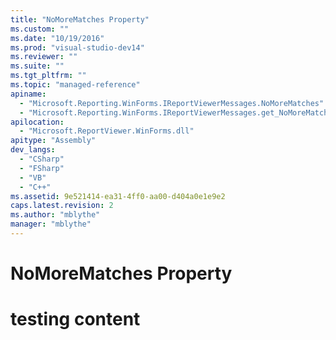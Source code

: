 ```yaml
---
title: "NoMoreMatches Property"
ms.custom: ""
ms.date: "10/19/2016"
ms.prod: "visual-studio-dev14"
ms.reviewer: ""
ms.suite: ""
ms.tgt_pltfrm: ""
ms.topic: "managed-reference"
apiname: 
  - "Microsoft.Reporting.WinForms.IReportViewerMessages.NoMoreMatches"
  - "Microsoft.Reporting.WinForms.IReportViewerMessages.get_NoMoreMatches"
apilocation: 
  - "Microsoft.ReportViewer.WinForms.dll"
apitype: "Assembly"
dev_langs: 
  - "CSharp"
  - "FSharp"
  - "VB"
  - "C++"
ms.assetid: 9e521414-ea31-4ff0-aa00-d404a0e1e9e2
caps.latest.revision: 2
ms.author: "mblythe"
manager: "mblythe"
---
```

# NoMoreMatches Property
# testing content